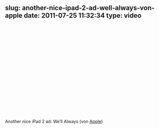 slug: another-nice-ipad-2-ad-well-always-von-apple
date: 2011-07-25 11:32:34
type: video
---

<object width="480" height="295"><param name="movie" value="http://www.youtube.com/v/v_gQHtXsLtU?version=3"></param><param name="allowFullScreen" value="true"></param><param name="allowscriptaccess" value="always"></param><embed src="http://www.youtube.com/v/v_gQHtXsLtU?version=3" type="application/x-shockwave-flash" width="480" height="295" allowscriptaccess="always" allowfullscreen="true"></embed></object>

Another nice iPad 2 ad: We’ll Always (von [Apple](http://www.youtube.com/watch?v=v_gQHtXsLtU&feature=player_embedded))
